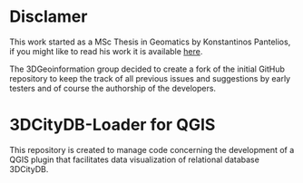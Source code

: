 # Disclamer
This work started as a MSc Thesis in Geomatics by Konstantinos Pantelios, if you might like to read his work it is available [here](http://resolver.tudelft.nl/uuid:fb532bef-81b9-482b-921a-e7ce907cb544).

The 3DGeoinformation group decided to create a fork of the initial GitHub repository to keep the track of all previous issues and suggestions by early testers and of course the authorship of the developers.

# 3DCityDB-Loader for QGIS
This repository is created to manage code concerning the development of a QGIS plugin that facilitates data visualization of relational database 3DCityDB.
